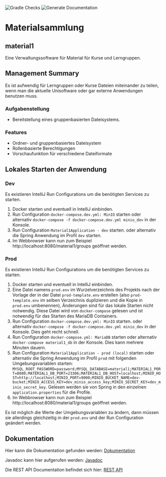 ![Gradle Checks](https://github.com/hhu-propra2/abschlussprojekt-mopse/workflows/Gradle%20Checks/badge.svg) ![Generate Documentation](https://github.com/hhu-propra2/abschlussprojekt-mopse/workflows/Generate%20Documentation/badge.svg)

# Materialsammlung

## material1

Eine Verwaltungssoftware für Material für Kurse und Lerngruppen.

## Management Summary

Es ist aufwendig für Lerngruppen oder Kurse Dateien miteinander zu teilen, wenn man die aktuelle Unisoftware oder gar externe Anwendungen benutzen muss.

### Aufgabenstellung

- Bereitstellung eines gruppenbasierten Dateisystems.

### Features

- Ordner- und gruppenbasiertes Dateisystem
- Rollenbasierte Berechtigungen
- Vorschaufunktion für verschiedene Dateiformate

## Lokales Starten der Anwendung

### Dev

Es existieren IntelliJ Run Configurations um die benötigten Services zu starten.

1. Docker starten und eventuell in IntelliJ einbinden.
1. Run Configuration `docker-compose.dev.yml: MinIO` starten
oder alternativ `docker-compose -f docker-compose.dev.yml minio_dev` in der Konsole.
1. Run Configuration `Material1Application - dev` starten.
oder alternativ die Spring Anwendung im Profil `dev` starten.
1. Im Webbrowser kann nun zum Beispiel http://localhost:8080/material1/groups geöffnet werden.

### Prod

Es existieren IntelliJ Run Configurations um die benötigten Services zu starten.

1. Docker starten und eventuell in IntelliJ einbinden.
1. Eine Datei namens `prod.env` im Wurzelverzeichnis des Projekts nach der Vorlage der in der Datei `prod-template.env`
erstellen (also `prod-template.env` im selben Verzeichnis duplizieren und die Kopie in `prod.env` umbenennen),
Änderungen sind für das lokale Starten nicht notwendig. Diese Datei wird von `docker-compose` gelesen und ist notwendig
für das Starten des MariaDB Containers.
1. Run Configuration `docker-compose.dev.yml: MinIO` starten.
oder alternativ `docker-compose -f docker-compose.dev.yml minio_dev` in der Konsole.
Dies geht recht schnell.
1. Run Configuration `docker-compose.yml: MariaDB` starten
oder alternativ `docker-compose material1_db` in der Konsole.
Dies kann mehrere Minuten dauern.
1. Run Configuration `Material1Application - prod (local)` starten
oder alternativ die Spring Anwendung im Profil `prod` mit folgenden Umgebungsvariablen starten:
`MYSQL_ROOT_PASSWORD=password;MYSQL_DATABASE=material1;MATERIAL1_PORT=8080;MATERIAL1_DB_PORT=23306;MATERIAL1_DB_HOST=localhost;MINIO_HOST=http://localhost;MINIO_PORT=9000;MINIO_BUCKET_NAME=dev-bucket;MINIO_ACCESS_KEY=dev_minio_access_key;MINIO_SECRET_KEY=dev_minio_secret_key`.
Gelesen werden sie von Spring in den einzelnen `application.properties` für die Profile.
1. Im Webbrowser kann nun zum Beispiel http://localhost:8080/material1/groups geöffnet werden.

Es ist möglich die Werte der Umgebungsvariablen zu ändern, dann müssen sie allerdings gleichzeitig in der `prod.env`
und der Run Configuration geändert werden.

## Dokumentation

Hier kann die Dokumentation gefunden werden: [Dokumentation](https://hhu-propra2.github.io/abschlussprojekt-mopse/)

Javadoc kann hier aufgerufen werden: [Javadoc](https://hhu-propra2.github.io/abschlussprojekt-mopse/javadoc/)

Die REST API Documentation befindet sich hier: [REST API](https://hhu-propra2.github.io/abschlussprojekt-mopse/#section-system-scope-and-context)
